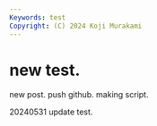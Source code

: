 ```yaml
---
Keywords: test
Copyright: (C) 2024 Koji Murakami
---
```


# new test.

new post.
push github.
making script.

20240531
update test.
